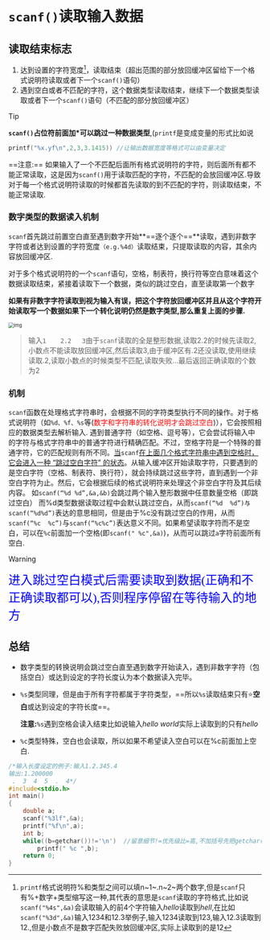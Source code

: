 #  `scanf()`读取输入数据

## 读取结束标志

1. 达到设置的字符宽度[^注]，读取结束（超出范围的部分放回缓冲区留给下一个格式说明符读取或者下一个`scanf()`语句）
2. 遇到空白或者不匹配的字符，这个数据类型读取结束，继续下一个数据类型读取或者下一个`scanf()`语句（不匹配的部分放回缓冲区）

> [!tip]
>
> **`scanf()`占位符前面加*可以跳过一种数据类型**,(`printf`是变成变量的形式比如说
>
> ```c
> printf("%x.yf\n",2,3,3.1415)) //让输出数据宽度等格式可以由变量决定
> ```
>

==注意:==
如果输入了一个不匹配后面所有格式说明符的字符，则后面所有都不能正常读取，这是因为`scanf()`用于读取匹配的字符，不匹配的会放回缓冲区.导致对于每一个格式说明符读取的时候都首先读取的到不匹配的字符，则读取结束，不能正常读取.

### 数字类型的数据读入机制

`scanf`首先跳过前置空白直至遇到数字开始**==逐个逐个==**读取，遇到非数字字符或者达到设置的字符宽度`（e.g.%4d）`读取结束，只提取读取的内容，其余内容放回缓冲区.

对于多个格式说明符的一个`scanf`语句，空格，制表符，换行符等空白意味着这个数据读取结束，紧接着读取下一个数据，类似的跳过空白，直至读取第一个数字

**如果有非数字字符读取到视为输入有误，把这个字符放回缓冲区并且从这个字符开始读取写一个数据如果下一个转化说明仍然是数字类型,那么重复上面的步骤.**

<img src="https://gitee.com/hulu135289/helloworld/raw/master/img/20250216155544726.jpg" alt="img" style="zoom: 67%;" />

> 输入`1    2.2   3`由于`scanf`读取的全是整形数据,读取2.2的时候先读取2,小数点不能读取放回缓冲区,然后读取3,由于缓冲区有.2还没读取,使用继续读取.2,读取小数点的时候类型不匹配,读取失败…最后返回正确读取的个数为2

### 机制

`scanf`函数在处理格式字符串时，会根据不同的字符类型执行不同的操作。对于格式说明符（如`%d、%f、%s`等(<font color=red>数字和字符串的转化说明才会跳过空白</font>)），它会按照相应的数据类型去解析输入. 遇到普通字符（如空格、逗号等），它会尝试将输入中的字符与格式字符串中的普通字符进行精确匹配。不过，空格字符是一个特殊的普通字符，它的匹配规则有所不同。<u>当</u>`scanf`<u>在上面几个格式字符串中遇到空格时，它会进入一种 “跳过空白字符” 的状态</u>。从输入缓冲区开始读取字符，只要遇到的是空白字符（空格、制表符、换行符），就会持续跳过这些字符，直到遇到一个非空白字符为止。然后，它会根据后续的格式说明符来处理这个非空白字符及其后续内容。
如`scanf(“%d %d”,&a,&b)`会跳过两个输入整形数据中任意数量空格（即跳过空白）
而%d类型数据读取过程中会默认跳过空白，从而`scanf(“%d  %d”)与scanf(“%d%d”)`表达的意思相同，但是由于%c没有跳过空白的作用，从而`scanf(“%c  %c”)`与`scanf(“%c%c”)`表达意义不同。如果希望读取字符而不是空白，可以在`%c`前面加一个空格(即`scanf(" %c",&a)`)，从而可以跳过`a`字符前面所有空白.

> [!warning]
>
> <font face="黑体" color=blue size=5>进入跳过空白模式后需要读取到数据(正确和不正确读取都可以),否则程序停留在等待输入的地方</font>

## 总结

- 数字类型的转换说明会跳过空白直至遇到数字开始读入，遇到非数字字符（包括空白）或达到设定的字符长度认为本个数据读入完毕。

- `%s`类型同理，但是由于所有字符都属于字符类型，==所以`%s`读取结束只有:star:**空白**或达到设定的字符长度==。

	**注意:**`%s`遇到空格会读入结束比如说输入$hello\ world$实际上读取到的只有$hello$

- `%c`类型特殊，空白也会读取，所以如果不希望读入空白可以在%c前面加上空白.



[^注]:`printf`格式说明符%和类型之间可以填n~1~.n~2~两个数字,但是`scanf`只有%+数字+类型缩写这一种,其代表的意思是`scanf`读取的字符格式,比如说`scanf("%4s",&a)`会读取输入的前4个字符输入$hello$读取到$hell$,在比如`scanf("%3d",&a)`输入1234和12.3举例子,输入1234读取到123,输入12.3读取到12.,但是小数点不是数字匹配失败放回缓冲区,实际上读取到的是12

```c
/*输入长度设定的例子:输入1.2.345.4
输出:1.200000
 .  3  4  5  .  4*/
#include<stdio.h>
int main()
{
    double a;
    scanf("%3lf",&a);
    printf("%f\n",a);
    int b;
    while((b=getchar())!='\n')  //留意细节!=优先级比=高,不加括号先把getchar()赋值给b
        printf(" %c ",b);
    return 0;
}
```







